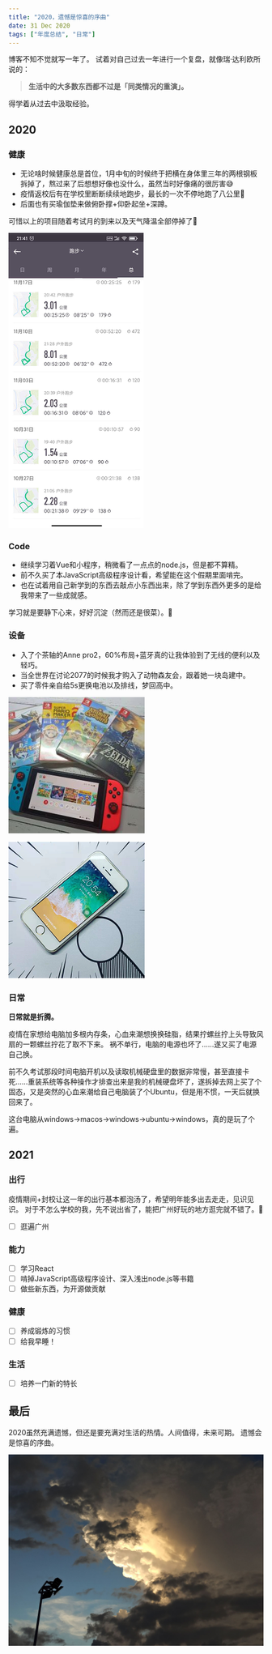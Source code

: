 ```yaml
---
title: "2020，遗憾是惊喜的序曲"
date: 31 Dec 2020
tags: ["年度总结", "日常"]
---
```


博客不知不觉就写一年了。
试着对自己过去一年进行一个复盘，就像瑞·达利欧所说的：

> **生活中的大多数东西都不过是「同类情况的重演」。**

得学着从过去中汲取经验。

## 2020

### 健康

- 无论啥时候健康总是首位，1月中旬的时候终于把横在身体里三年的两根钢板拆掉了，熬过来了后想想好像也没什么，虽然当时好像痛的很厉害😅
- 疫情返校后有在学校里断断续续地跑步，最长的一次不停地跑了八公里🏃
- 后面也有买瑜伽垫来做俯卧撑+仰卧起坐+深蹲。

可惜以上的项目随着考试月的到来以及天气降温全部停掉了🐷

![](./keep_run.png)

### Code

- 继续学习着Vue和小程序，稍微看了一点点的node.js，但是都不算精。
- 前不久买了本JavaScript高级程序设计看，希望能在这个假期里面啃完。
- 也在试着用自己新学到的东西去敲点小东西出来，除了学到东西外更多的是给我带来了一些成就感。

学习就是要静下心来，好好沉淀（然而还是很菜）。🎯

### 设备

- 入了个茶轴的Anne pro2，60%布局+蓝牙真的让我体验到了无线的便利以及轻巧。
- 当全世界在讨论2077的时候我才购入了动物森友会，跟着她一块岛建中。
- 买了零件亲自给5s更换电池以及排线，梦回高中。

![](./switchGame.png)

![](./iphone5s.png)

### 日常

**日常就是折腾。**

疫情在家想给电脑加多根内存条，心血来潮想换换硅脂，结果拧螺丝拧上头导致风扇的一颗螺丝拧花了取不下来。
祸不单行，电脑的电源也坏了……遂又买了电源自己换。

前不久考试那段时间电脑开机以及读取机械硬盘里的数据非常慢，甚至直接卡死……重装系统等各种操作才排查出来是我的机械硬盘坏了，遂拆掉去网上买了个固态，又是突然的心血来潮给自己电脑装了个Ubuntu，但是用不惯，一天后就换回来了。

这台电脑从windows->macos->windows->ubuntu->windows，真的是玩了个遍。

## 2021

### 出行

疫情期间+封校让这一年的出行基本都泡汤了，希望明年能多出去走走，见识见识。
对于不怎么学校的我，先不说出省了，能把广州好玩的地方逛完就不错了。🤔

- [ ] 逛遍广州

### 能力

- [ ] 学习React
- [ ] 啃掉JavaScript高级程序设计、深入浅出node.js等书籍
- [ ] 做些新东西，为开源做贡献

### 健康

- [ ] 养成锻炼的习惯
- [ ] 给我早睡！

### 生活

- [ ] 培养一门新的特长

## 最后

2020虽然充满遗憾，但还是要充满对生活的热情。人间值得，未来可期。
遗憾会是惊喜的序曲。

![](./2020final.jpg)
